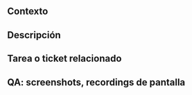 ## Contexto

## Descripción

## Tarea o ticket relacionado

## QA: screenshots, recordings de pantalla